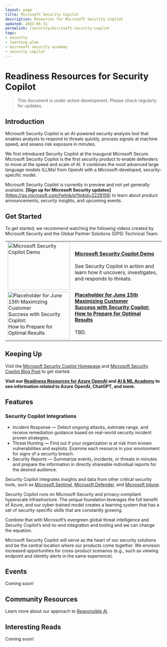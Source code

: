 ```yaml
---
layout: page
title: Microsoft Security Copilot
description: Resources for Microsoft Security Copilot
updated: 2023-05-31
permalink: /security/microsoft-security-copilot
tags:
- security
- learning plan
- microsoft security academy
- security copilot
---
```


# Readiness Resources for Security Copilot

> This document is under active development. Please check regularly for updates.

## Introduction

Microsoft Security Copilot is an AI-powered security analysis tool that enables analysts to respond to threats quickly, process signals at machine speed, and assess risk exposure in minutes. 

We first introduced Security Copilot at the inaugural Microsoft Secure. Microsoft Security Copilot is the first security product to enable defenders to move at the speed and scale of AI. It combines the most advanced large language models (LLMs) from OpenAI with a Microsoft-developed, security-specific model.

Microsoft Security Copilot is currently in preview and not yet generally available. **[Sign up for Microsoft Security updates]**(https://go.microsoft.com/fwlink/p?linkid=2228156) to learn about product announcements, security insights, and upcoming events.


## Get Started

To get started, we recommend watching the following videos created by Microsoft Security and the Global Partner Solutions (GPS) Technical Team:

<table>
  <tr>
    <td><a href="https://secure.microsoft.com/en-US/sessions/ca2617fe-4b0e-4c34-a57d-8679523de093?source=/speakers/d3ab0562-62d4-4dce-8bc8-05152409c20f&culture=en-us&country=us"><img src="https://i0.wp.com/9to5mac.com/wp-content/uploads/sites/6/2023/03/microsoft-security-copilot-gpt-4.jpg?resize=1200%2C628&quality=82&strip=all&ssl=1" alt="Microsoft Security Copilot Demo" width="200" height="153"></a></td>
    <td><a href="https://secure.microsoft.com/en-US/sessions/ca2617fe-4b0e-4c34-a57d-8679523de093?source=/speakers/d3ab0562-62d4-4dce-8bc8-05152409c20f&culture=en-us&country=us"><b>Microsoft Security Copilot Demo</b></a><br><br>See Security Copilot in action and learn how it uncovers, investigates, and responds to threats.</td>
  </tr>
  <tr style="vertical-align:top">
    <td><a href="https://secure.microsoft.com/en-US/sessions/ca2617fe-4b0e-4c34-a57d-8679523de093?source=/speakers/d3ab0562-62d4-4dce-8bc8-05152409c20f&culture=en-us&country=us"><img src="https://i0.wp.com/9to5mac.com/wp-content/uploads/sites/6/2023/03/microsoft-security-copilot-gpt-4.jpg?resize=1200%2C628&quality=82&strip=all&ssl=1" alt="Placeholder for June 15th Maximizing Customer Success with Security Copilot: How to Prepare for Optimal Results" width="200" height="153"></a></td>
    <td><a href="https://secure.microsoft.com/en-US/sessions/ca2617fe-4b0e-4c34-a57d-8679523de093?source=/speakers/d3ab0562-62d4-4dce-8bc8-05152409c20f&culture=en-us&country=us"><b>Placeholder for June 15th Maximizing Customer Success with Security Copilot: How to Prepare for Optimal Results</b></a><br><br>TBD.</td>
  </tr>
</table>

## Keeping Up

Visit the [Microsoft Security Copilot Homepage](https://www.microsoft.com/en-us/security/business/ai-machine-learning/microsoft-security-copilot) and [Microsoft Security Copilot Blog Post](https://blogs.microsoft.com/blog/2023/03/28/introducing-microsoft-security-copilot-empowering-defenders-at-the-speed-of-ai/) to get started.

**Visit our [Readiness Resources for Azure OpenAI](https://microsoft.github.io/PartnerResources/azure/data-analytics-ai/openai) and [AI & ML Academy](https://microsoft.github.io/PartnerResources/skilling/ai-ml-academy) to see information related to Azure OpenAI, ChatGPT, and more.**


## Features
### Security Copilot Integrations

* Incident Response — Detect ongoing attacks, estimate range, and receive remediation guidance based on real-world security incident proven strategies.
* Threat Hunting — Find out if your organization is at risk from known vulnerabilities and exploits. Examine each resource in your environment for signs of a security breach.
* Security Reports — Summarize events, incidents, or threats in minutes and prepare the information in directly shareable individual reports for the desired audience.

Security Copilot integrates insights and data from other critical security tools, such as [Microsoft Sentinel](https://www.microsoft.com/en-us/security/business/siem-and-xdr/microsoft-sentinel), [Microsoft Defender](https://www.microsoft.com/en-us/security/business/microsoft-defender), and [Microsoft Intune](https://www.microsoft.com/en-us/security/business/microsoft-Intune).

Security Copilot runs on Microsoft Security and privacy-compliant hyperscale infrastructure. The unique foundation leverages the full benefit of Azure, and our cyber-trained model creates a learning system that has a set of security-specific skills that are constantly growing. 

Combine that with Microsoft’s evergreen global threat intelligence and Security Copilot’s end-to-end integration and tooling and we can change the equation.

Microsoft Security Copilot will serve as the heart of our security solutions and be the central location where our products come together. We envision increased opportunities for cross-product scenarios (e.g., such as viewing endpoint and identity alerts in the same experience).


## Events

Coming soon!


## Community Resources

Learn more about our approach to [Responsible AI](https://www.microsoft.com/en-us/ai/responsible-ai?activetab=pivot1%3aprimaryr6).


## Interesting Reads

Coming soon!

